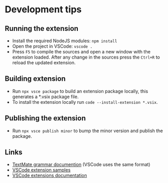 # Development tips

## Running the extension

- Install the required NodeJS modules: `npm install`
- Open the project in VSCode: `vscode .`
- Press `F5` to compile the sources and open a new window with the extension
  loaded. After any change in the sources press the `Ctrl+R` to reload the
  updated extension.

## Building extension

- Run `npx vsce package` to build an extension package locally, this generates
  a *.vsix package file.
- To install the extension locally run `code --install-extension *.vsix`.

## Publishing the extension

- Run `npx vsce publish minor` to bump the minor version and publish the
  package.

## Links

- [TextMate grammar
  documention](https://macromates.com/manual/en/language_grammars) (VSCode uses
  the same format)
- [VSCode extension
  samples](https://github.com/microsoft/vscode-extension-samples)
- [VSCode extensions documentation](https://code.visualstudio.com/api)
